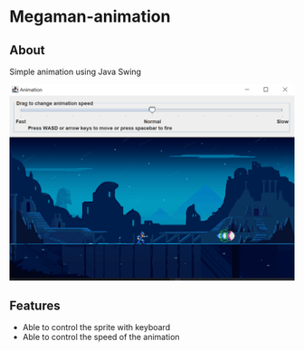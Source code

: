 # Megaman-animation

## About
Simple animation using Java Swing

![alt text](Megaman.png?raw=true)

## Features
- Able to control the sprite with keyboard
- Able to control the speed of the animation
